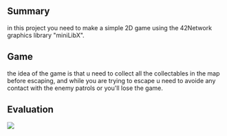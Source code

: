 ## Summary
in this project you need to make a simple 2D game using the 42Network graphics library "miniLibX".

## Game
the idea of the game is that u need to collect all the collectables in the map before escaping, and while you are trying to escape u need to avoide any contact with the enemy patrols or you'll lose the game.

## Evaluation
<img src="https://i.imgur.com/W0b9uSG.png">
